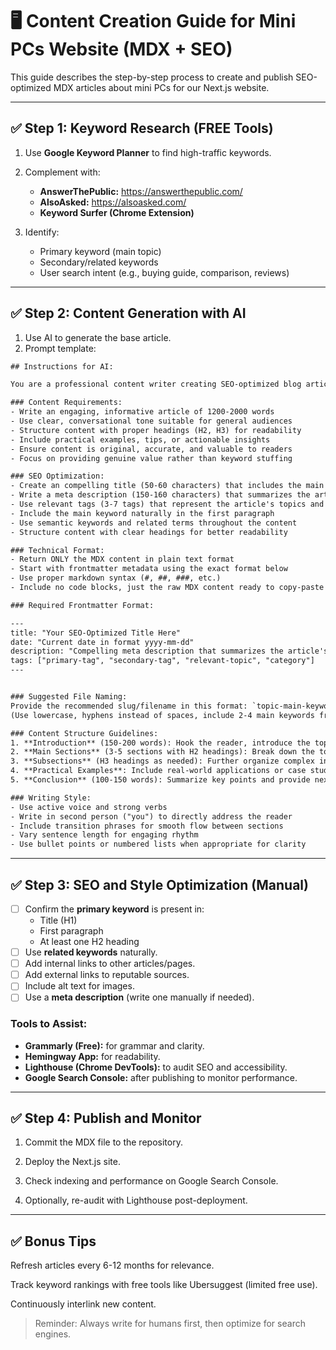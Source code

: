 # 🖥️ Content Creation Guide for Mini PCs Website (MDX + SEO)

This guide describes the step-by-step process to create and publish SEO-optimized MDX articles about mini PCs for our Next.js website.

---

## ✅ Step 1: Keyword Research (FREE Tools)

1. Use **Google Keyword Planner** to find high-traffic keywords.
2. Complement with:
   - **AnswerThePublic:** https://answerthepublic.com/
   - **AlsoAsked:** https://alsoasked.com/
   - **Keyword Surfer (Chrome Extension)**

3. Identify:
   - Primary keyword (main topic)
   - Secondary/related keywords
   - User search intent (e.g., buying guide, comparison, reviews)

---

## ✅ Step 2: Content Generation with AI

1. Use AI to generate the base article.
2. Prompt template:

```txt
## Instructions for AI:

You are a professional content writer creating SEO-optimized blog articles. Generate a complete MDX article about **[TOPIC]** following these specifications:

### Content Requirements:
- Write an engaging, informative article of 1200-2000 words
- Use clear, conversational tone suitable for general audiences
- Structure content with proper headings (H2, H3) for readability
- Include practical examples, tips, or actionable insights
- Ensure content is original, accurate, and valuable to readers
- Focus on providing genuine value rather than keyword stuffing

### SEO Optimization:
- Create an compelling title (50-60 characters) that includes the main keyword
- Write a meta description (150-160 characters) that summarizes the article's value
- Use relevant tags (3-7 tags) that represent the article's topics and categories
- Include the main keyword naturally in the first paragraph
- Use semantic keywords and related terms throughout the content
- Structure content with clear headings for better readability

### Technical Format:
- Return ONLY the MDX content in plain text format
- Start with frontmatter metadata using the exact format below
- Use proper markdown syntax (#, ##, ###, etc.)
- Include no code blocks, just the raw MDX content ready to copy-paste

### Required Frontmatter Format:

---
title: "Your SEO-Optimized Title Here"
date: "Current date in format yyyy-mm-dd"
description: "Compelling meta description that summarizes the article's value and includes main keyword"
tags: ["primary-tag", "secondary-tag", "relevant-topic", "category"]
---


### Suggested File Naming:
Provide the recommended slug/filename in this format: `topic-main-keywords.mdx`
(Use lowercase, hyphens instead of spaces, include 2-4 main keywords from the title)

### Content Structure Guidelines:
1. **Introduction** (150-200 words): Hook the reader, introduce the topic, preview what they'll learn
2. **Main Sections** (3-5 sections with H2 headings): Break down the topic into digestible parts
3. **Subsections** (H3 headings as needed): Further organize complex information
4. **Practical Examples**: Include real-world applications or case studies when relevant
5. **Conclusion** (100-150 words): Summarize key points and provide next steps or call-to-action

### Writing Style:
- Use active voice and strong verbs
- Write in second person ("you") to directly address the reader
- Include transition phrases for smooth flow between sections
- Vary sentence length for engaging rhythm
- Use bullet points or numbered lists when appropriate for clarity
```

---

## ✅ Step 3: SEO and Style Optimization (Manual)

- [ ] Confirm the **primary keyword** is present in:
  - Title (H1)
  - First paragraph
  - At least one H2 heading
- [ ] Use **related keywords** naturally.
- [ ] Add internal links to other articles/pages.
- [ ] Add external links to reputable sources.
- [ ] Include alt text for images.
- [ ] Use a **meta description** (write one manually if needed).

### Tools to Assist:
- **Grammarly (Free):** for grammar and clarity.
- **Hemingway App:** for readability.
- **Lighthouse (Chrome DevTools):** to audit SEO and accessibility.
- **Google Search Console:** after publishing to monitor performance.

---

## ✅ Step 4: Publish and Monitor

1. Commit the MDX file to the repository.


2. Deploy the Next.js site.


3. Check indexing and performance on Google Search Console.


4. Optionally, re-audit with Lighthouse post-deployment.


---

## ✅ Bonus Tips

Refresh articles every 6-12 months for relevance.

Track keyword rankings with free tools like Ubersuggest (limited free use).

Continuously interlink new content.


> Reminder: Always write for humans first, then optimize for search engines.

